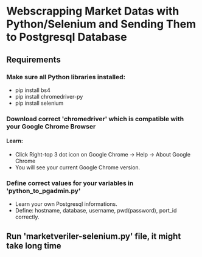 # Webscrapping Market Datas with Python/Selenium and Sending Them to Postgresql Database
 
## Requirements
### Make sure all Python libraries installed:
* pip install bs4
* pip install chromedriver-py
* pip install selenium
### Download correct 'chromedriver' which is compatible with your Google Chrome Browser
#### Learn: 
* Click Right-top 3 dot icon on Google Chrome -> Help -> About Google Chrome
* You will see your current Google Chrome version.
### Define correct values for your variables in 'python_to_pgadmin.py' 
* Learn your own Postgresql informations.
* Define: hostname, database, username, pwd(password), port_id correctly.

## Run 'marketveriler-selenium.py' file, it might take long time
